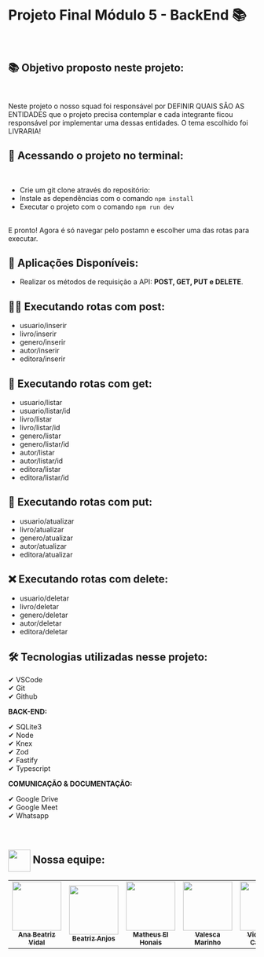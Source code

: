 # Projeto Final Módulo 5 - BackEnd 📚
<br>

## <b> 📚 Objetivo proposto neste projeto: </b>
<br>

Neste projeto o nosso squad foi responsável por DEFINIR QUAIS SÃO AS ENTIDADES que o projeto precisa contemplar e cada integrante ficou responsável por implementar uma dessas entidades. O tema escolhido foi LIVRARIA! 

## <b> 🔎 Acessando o projeto no terminal:</b>
<br>

- Crie um git clone através do repositório: `  `
- Instale as dependências com o comando `npm install`
- Executar o projeto com o comando `npm run dev`
<br>
E pronto! Agora é só navegar pelo postamn e escolher uma das rotas para executar.

## <b> 📌 Aplicações Disponíveis: </b>

- Realizar os métodos de requisição a API: <b> POST, GET, PUT e DELETE</b>.

## <b> ✍🏻 Executando rotas com post: </b>
- usuario/inserir</b>
- livro/inserir</b>
- genero/inserir</b>
- autor/inserir</b>
- editora/inserir</b>

## <b> 🔦 Executando rotas com get: </b>
- usuario/listar
- usuario/listar/id
- livro/listar
- livro/listar/id
- genero/listar
- genero/listar/id
- autor/listar
- autor/listar/id
- editora/listar
- editora/listar/id

## <b> 🔄 Executando rotas com put: </b>
- usuario/atualizar</b>
- livro/atualizar</b>
- genero/atualizar</b>
- autor/atualizar</b>
- editora/atualizar</b>

## <b> ❌ Executando rotas com delete: </b>
- usuario/deletar</b>
- livro/deletar</b>
- genero/deletar</b>
- autor/deletar</b>
- editora/deletar</b>


## <b>🛠 Tecnologias utilizadas nesse projeto:</b>

✔ VSCode
<br>
✔ Git
<br>
✔ Github
<br>

<b>BACK-END:</b>

✔ SQLite3
<br>
✔ Node
<br>
✔ Knex
<br>
✔ Zod
<br>
✔ Fastify
<br>
✔ Typescript
<br>


<b>COMUNICAÇÃO & DOCUMENTAÇÃO:</b>

✔ Google Drive
<br>
✔ Google Meet
<br>
✔ Whatsapp

<br>
</i>

  ## <img height="45px" align="center" src="https://github.com/luqui2/Sistema-para-Viagens-/blob/main/src/imagens/set.gif"> Nossa equipe:
  <table>
  <tr>
  <td align="center"><a href="https://github.com/AnaBia13"><img src="https://avatars.githubusercontent.com/u/112995111?v=4" width="100px;" alt=""/><br /><sub><b>Ana Beatriz Vidal</b></sub></a><br /><a href="" title="Code"></a></td>
    <td align="center"><a href="https://github.com/beatrizanjoss"><img src="https://avatars.githubusercontent.com/u/112946724?v=4" width="100px;" alt=""/><br /><sub><b>Beatriz Anjos</b></sub></a><br /><a href="" title="Code"></a></td>
     <td align="center"><a href="https://github.com/matheusel"><img src="https://avatars.githubusercontent.com/u/80267028?v=4" width="100px;" alt=""/><br /><sub><b>Matheus El Honais</b></sub></a><br /><a href="" title="Code"></a></td>
    <td align="center"><a href="https://github.com/val-marinho"><img src="https://avatars.githubusercontent.com/u/113068971?v=4" width="100px;" alt=""/><br /><sub><b>Valesca Marinho</b></sub></a><br /><a href="" title="Code"></a></td>
    <td align="center"><a href="https://github.com/eiviq"><img src="https://avatars.githubusercontent.com/u/113266620?v=4" width="100px;" alt=""/><br /><sub><b>Victória de Carvalho</b></sub></a><br /><a href="" title="Code"></a></td>
  </tr>
</table>
